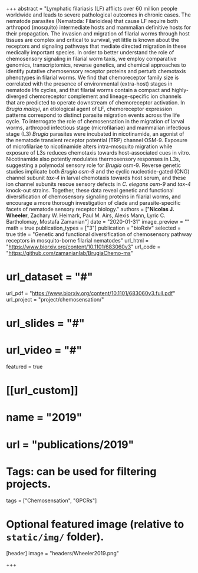 +++
abstract = "Lymphatic filariasis (LF) afflicts over 60 million people worldwide and leads to severe pathological outcomes in chronic cases. The nematode parasites (Nematoda: Filarioidea) that cause LF require both arthropod (mosquito) intermediate hosts and mammalian definitive hosts for their propagation. The invasion and migration of filarial worms through host tissues are complex and critical to survival, yet little is known about the receptors and signaling pathways that mediate directed migration in these medically important species. In order to better understand the role of chemosensory signaling in filarial worm taxis, we employ comparative genomics, transcriptomics, reverse genetics, and chemical approaches to identify putative chemosensory receptor proteins and perturb chemotaxis phenotypes in filarial worms. We find that chemoreceptor family size is correlated with the presence of environmental (extra-host) stages in nematode life cycles, and that filarial worms contain a compact and highly-diverged chemoreceptor complement and lineage-specific ion channels that are predicted to operate downstream of chemoreceptor activation. In *Brugia malayi*, an etiological agent of LF, chemoreceptor expression patterns correspond to distinct parasite migration events across the life cycle. To interrogate the role of chemosensation in the migration of larval worms, arthropod infectious stage (microfilariae) and mammalian infectious stage (L3) *Brugia* parasites were incubated in nicotinamide, an agonist of the nematode transient receptor potential (TRP) channel OSM-9. Exposure of microfilariae to nicotinamide alters intra-mosquito migration while exposure of L3s reduces chemotaxis towards host-associated cues in vitro. Nicotinamide also potently modulates thermosensory responses in L3s, suggesting a polymodal sensory role for *Brugia* osm-9. Reverse genetic studies implicate both *Brugia osm-9* and the cyclic nucleotide-gated (CNG) channel subunit *tax-4* in larval chemotaxis towards host serum, and these ion channel subunits rescue sensory defects in *C. elegans osm-9* and *tax-4* knock-out strains. Together, these data reveal genetic and functional diversification of chemosensory signaling proteins in filarial worms, and encourage a more thorough investigation of clade and parasite-specific facets of nematode sensory receptor biology."
authors = ["**Nicolas J. Wheeler**, Zachary W. Heimark, Paul M. Airs, Alexis Mann, Lyric C. Bartholomay, Mostafa Zamanian"]
date = "2020-01-31"
image_preview = ""
math = true
publication_types = ["3"]
publication = "bioRxiv"
selected = true
title = "Genetic and functional diversification of chemosensory pathway receptors in mosquito-borne filarial nematodes"
url_html = "https://www.biorxiv.org/content/10.1101/683060v3"
url_code = "https://github.com/zamanianlab/BrugiaChemo-ms"
# url_dataset = "#"
url_pdf = "https://www.biorxiv.org/content/10.1101/683060v3.full.pdf"
url_project = "project/chemosensation/"
# url_slides = "#"
# url_video = "#"

featured = true

# [[url_custom]]
# name = "2019"
# url = "publications/2019"

# Tags: can be used for filtering projects.
tags = ["Chemosensation", "GPCRs"]

# Optional featured image (relative to `static/img/` folder).
[header]
image = "headers/Wheeler2019.png"

+++

